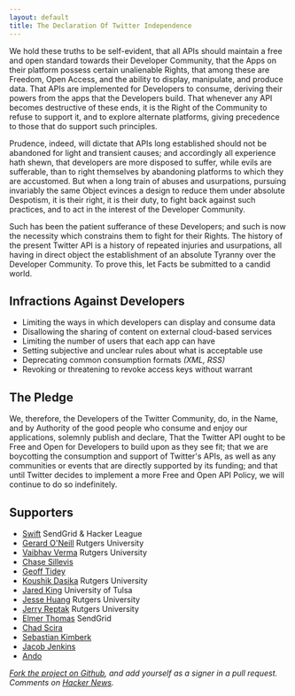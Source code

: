 ```yaml
---
layout: default
title: The Declaration Of Twitter Independence
---
```


We hold these truths to be self-evident, that all APIs should maintain a free and open standard towards their Developer Community, that the Apps on their platform possess certain unalienable Rights, that among these are Freedom, Open Access, and the ability to display, manipulate, and produce data.  That APIs are implemented for Developers to consume, deriving their powers from the apps that the Developers build.  That whenever any API becomes destructive of these ends, it is the Right of the Community to refuse to support it, and to explore alternate platforms, giving precedence to those that do support such principles.

Prudence, indeed, will dictate that APIs long established should not be abandoned for light and transient causes; and accordingly all experience hath shewn, that developers are more disposed to suffer, while evils are sufferable, than to right themselves by abandoning platforms to which they are accustomed. But when a long train of abuses and usurpations, pursuing invariably the same Object evinces a design to reduce them under absolute Despotism, it is their right, it is their duty, to fight back against such practices, and to act in the interest of the Developer Community. 

Such has been the patient sufferance of these Developers; and such is now the necessity which constrains them to fight for their Rights. The history of the present Twitter API is a history of repeated injuries and usurpations, all having in direct object the establishment of an absolute Tyranny over the Developer Community. To prove this, let Facts be submitted to a candid world.

## Infractions Against Developers

 - Limiting the ways in which developers can display and consume data
 - Disallowing the sharing of content on external cloud-based services
 - Limiting the number of users that each app can have
 - Setting subjective and unclear rules about what is acceptable use
 - Deprecating common consumption formats *(XML, RSS)*
 - Revoking or threatening to revoke access keys without warrant

## The Pledge

We, therefore, the Developers of the Twitter Community, do, in the Name, and by Authority of the good people who consume and enjoy our applications, solemnly publish and declare, That the Twitter API ought to be Free and Open for Developers to build upon as they see fit; that we are boycotting the consumption and support of Twitter's APIs, as well as any communities or events that are directly supported by its funding; and that until Twitter decides to implement a more Free and Open API Policy, we will continue to do so indefinitely.

## Supporters

* [Swift](http://theycallmeswift.com/) SendGrid & Hacker League
* [Gerard O'Neill](http://goneill.net/) Rutgers University
* [Vaibhav Verma](http://vverma.net/) Rutgers University
* [Chase Sillevis](https://chase.sillevis.net/)
* [Geoff Tidey](http://tidey.net)
* [Koushik Dasika](http://koushikdasika.com/) Rutgers University
* [Jared King](http://jaredtking.com/) University of Tulsa
* [Jesse Huang](http://ruslug.rutgers.edu/~jeshuang/) Rutgers University
* [Jerry Reptak](http://jreptak.com) Rutgers University
* [Elmer Thomas](http://www.thinkingserious.com) SendGrid
* [Chad Scira](http://chadscira.com)
* [Sebastian Kimberk](http://twitter.com/skimberk1)
* [Jacob Jenkins](http://twitter.com/xyzodiac)
* [Ando](http://twitter.com/__ando)

*[Fork the project on Github](https://github.com/theycallmeswift/declaration-of-twitter-independence), and add yourself as a signer in a pull request.  Comments on [Hacker News](http://news.ycombinator.org/item?id=4554327).*
